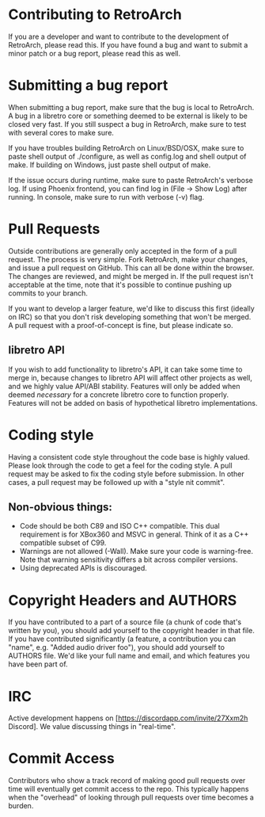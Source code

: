 # Contributing to RetroArch

If you are a developer and want to contribute to the development of RetroArch, please read this.
If you have found a bug and want to submit a minor patch or a bug report, please read this as well.

# Submitting a bug report
When submitting a bug report, make sure that the bug is local to RetroArch.
A bug in a libretro core or something deemed to be external is likely to be closed very fast.
If you still suspect a bug in RetroArch, make sure to test with several cores to make sure.

If you have troubles building RetroArch on Linux/BSD/OSX, make sure to paste shell output of ./configure,
as well as config.log and shell output of make. If building on Windows, just paste shell output of make.

If the issue occurs during runtime, make sure to paste RetroArch's verbose log.
If using Phoenix frontend, you can find log in (File -> Show Log) after running.
In console, make sure to run with verbose (-v) flag.

# Pull Requests
Outside contributions are generally only accepted in the form of a pull request. The process is very simple.
Fork RetroArch, make your changes, and issue a pull request on GitHub. This can all be done within the browser.
The changes are reviewed, and might be merged in. If the pull request isn't acceptable at the time,
note that it's possible to continue pushing up commits to your branch.

If you want to develop a larger feature,
we'd like to discuss this first (ideally on IRC) so that you don't risk developing something
that won't be merged. A pull request with a proof-of-concept is fine, but please indicate so.

## libretro API
If you wish to add functionality to libretro's API, it can take some time to merge in, because changes
to libretro API will affect other projects as well, and we highly value API/ABI stability.
Features will only be added when deemed *necessary* for a concrete libretro core to function properly.
Features will not be added on basis of hypothetical libretro implementations.

# Coding style
Having a consistent code style throughout the code base is highly valued.
Please look through the code to get a feel for the coding style.
A pull request may be asked to fix the coding style before submission.
In other cases, a pull request may be followed up with a "style nit commit".

## Non-obvious things:
  - Code should be both C89 and ISO C++ compatible. This dual requirement is for XBox360 and MSVC in general. Think of it as a C++ compatible subset of C99.
  - Warnings are not allowed (-Wall). Make sure your code is warning-free. Note that warning sensitivity differs a bit across compiler versions.
  - Using deprecated APIs is discouraged.

# Copyright Headers and AUTHORS
If you have contributed to a part of a source file (a chunk of code that's written by you),
you should add yourself to the copyright header in that file.
If you have contributed significantly
(a feature, a contribution you can "name", e.g. "Added audio driver foo"), you should add yourself to AUTHORS file.
We'd like your full name and email, and which features you have been part of.

# IRC
Active development happens on [https://discordapp.com/invite/27Xxm2h Discord].
We value discussing things in "real-time".

# Commit Access
Contributors who show a track record of making good pull requests over time will eventually get commit access to the repo.
This typically happens when the "overhead" of looking through pull requests over time becomes a burden.
